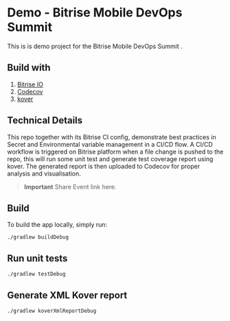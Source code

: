 # Demo - Bitrise Mobile DevOps Summit

This is is demo project for the Bitrise Mobile DevOps Summit .

## Build with

1. [Bitrise IO](https://bitrise.io/)
2. [Codecov](https://about.codecov.io/)
3. [kover](https://github.com/Kotlin/kotlinx-kover)

## Technical Details

This repo together with its Bitrise CI config, demonstrate best practices in Secret and
Environmental variable management in a CI/CD flow. A CI/CD workflow is triggered on Bitrise platform
when a file change is pushed to the repo, this will run some unit test and generate test coverage
report using kover. The generated report is then uploaded to Codecov for proper analysis and
visualisation.

> **Important**
> Share Event link here.

## Build

To build the app locally, simply run:

`./gradlew buildDebug`

## Run unit tests

`./gradlew testDebug`

## Generate XML Kover report

`./gradlew koverXmlReportDebug `